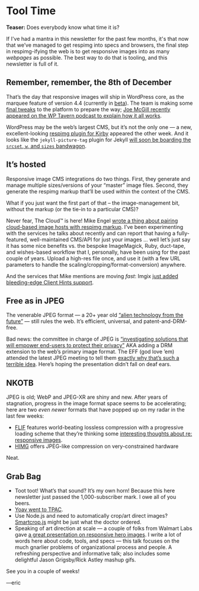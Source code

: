 # Tool Time

**Teaser:** Does everybody know what time it is?

If I've had a mantra in this newsletter for the past few months, it's that now that we’ve managed to get respimg into specs and browsers, the final step in respimg-ifying the web is to get responsive images into as many *webpages* as possible. The best way to do that is tooling, and this newsletter is full of it.

## Remember, remember, the 8th of December

That’s the day that responsive images will ship in WordPress core, as the marquee feature of version 4.4 (currently in [beta][wp_beta]). The team is making some [final tweaks][wp_new_size] to the platform to prepare the way; [Joe McGill recently appeared on the WP Tavern podcast to explain how it all works][wp_tavern].

WordPress may be the web’s largest CMS, but it’s not the only one — a new, excellent-looking [respimg plugin for Kirby][kirby_respimg] appeared the other week. And it looks like the `jekyll-picture-tag` plugin for Jekyll [will soon be boarding the `srcset`, `w`, and `sizes` bandwagon][jekyll_w].

[wp_beta]: [https://wordpress.org/news/2015/10/wordpress-4-4-beta-1/]
[wp_new_size]: https://core.trac.wordpress.org/changeset/35479
[wp_tavern]: http://wptavern.com/joe-mcgill-explains-how-responsive-images-work-in-wordpress-4-4

[kirby_respimg]: https://github.com/jancbeck/kirby-responsive-images
[jekyll_w]: https://github.com/robwierzbowski/jekyll-picture-tag/issues/68#issuecomment-152596140

## It’s hosted

Responsive image CMS integrations do two things. First, they generate and manage multiple sizes/versions of your “master” image files. Second, they generate the respimg markup that’ll be used within the context of the CMS.

What if you just want the first part of that – the image-management bit, without the markup (or the tie-in to a particular CMS)?

Never fear, The Cloud™ is here! Mike Engel [wrote a thing about pairing cloud-based image hosts with respimg markup][nobake_respimg]. I’ve been experimenting with the services he talks about recently and can report that having a fully-featured, well-maintained CMS/API for just your images … well let’s just say it has some nice benefits vs. the bespoke ImageMagick, Ruby, duct-tape, and wishes-based workflow that I, personally, have been using for the past couple of years. Upload a high-res file once, and use it (with a few URL parameters to handle the scaling/cropping/format-conversion) anywhere.

And the services that Mike mentions are moving *fast*: Imgix [just added bleeding-edge Client Hints support][imgix_ch].

[nobake_respimg]: https://medium.com/@beardfury/no-bake-responsive-images-9e1289ceb9f7
[imgix_ch]: http://blog.imgix.com/post/131102712254/next-generation-responsive-images-with-client

## Free as in JPEG

The venerable JPEG format — a 20+ year old [“alien technology from the future”][alien] — still rules the web. It’s efficient, universal, and patent-and-DRM-free.

Bad news: the committee in charge of JPEG is [“investigating solutions that will empower end-users to protect their privacy”][jpeg_bs] AKA adding a DRM extension to the web’s primary image format. The EFF (god love ’em) attended the latest JPEG meeting to tell them [exactly why that’s such a terrible idea][eff_jpeg]. Here’s hoping the presentation didn’t fall on deaf ears.

[alien]: https://xiph.org/~xiphmont/demo/daala/update1.shtml
[jpeg_good]: http://jpeg.org
[jpeg_bs]: http://jpeg.org/items/20151023_press.html
[eff_jpeg]: https://www.eff.org/deeplinks/2015/10/theres-no-drm-jpeg-lets-keep-it-way

## NKOTB

JPEG is old; WebP and JPEG-XR are shiny and new. After years of stagnation, progress in the image format space seems to be accelerating; here are two *even newer* formats that have popped up on my radar in the last few weeks:

- [FLIF][flif] features world-beating lossless compression with a progressive loading scheme that they’re thinking some [interesting thoughts about re: responsive images][flif-rwd].
- [HIMG][himg] offers JPEG-like compression on very-constrained hardware

Neat.

[flif]: http://flif.info
[flif-rwd]: http://flif.info/responsive.html
[himg]: https://github.com/mbitsnbites/himg

## Grab Bag

- Toot toot! What’s that sound? It’s my own horn! Because this here newsletter just passed the 1,000-subscriber mark. I owe all of you beers.
- [Yoav went to TPAC][incubate_ur_face].
- Use Node.js and need to automatically crop/art direct images? [Smartcrop.js][smartcrop_js] might be just what the doctor ordered.
- Speaking of art direction at scale — a couple of folks from Walmart Labs gave [a great presentation on responsive hero images][walmart_heros]. I write a lot of words here about code, tools, and specs — this talk focuses on the much gnarlier problems of organizational process and people. A refreshing perspective and informative talk; also includes some delightful Jason Grigsby/Rick Astley mashup gifs.

[incubate_ur_face]: http://w3cmemes.tumblr.com/post/132069160337/meanwhile-in-the-wicg-breakout
[smartcrop_js]: https://github.com/jwagner/smartcrop.js/
[walmart_heros]: https://www.youtube.com/watch?v=CJ07hLitIfU

See you in a couple of weeks!

—eric
